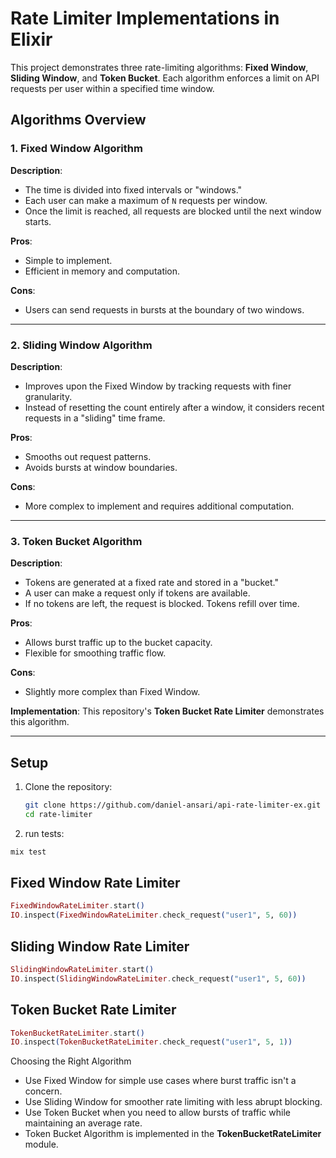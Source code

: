 # Rate Limiter Implementations in Elixir  

This project demonstrates three rate-limiting algorithms: **Fixed Window**, **Sliding Window**, and **Token Bucket**. Each algorithm enforces a limit on API requests per user within a specified time window.  

## Algorithms Overview  

### 1. Fixed Window Algorithm  
**Description**:  
- The time is divided into fixed intervals or "windows."  
- Each user can make a maximum of `N` requests per window.  
- Once the limit is reached, all requests are blocked until the next window starts.  

**Pros**:  
- Simple to implement.  
- Efficient in memory and computation.  

**Cons**:  
- Users can send requests in bursts at the boundary of two windows.  

---

### 2. Sliding Window Algorithm  
**Description**:  
- Improves upon the Fixed Window by tracking requests with finer granularity.  
- Instead of resetting the count entirely after a window, it considers recent requests in a "sliding" time frame.  

**Pros**:  
- Smooths out request patterns.  
- Avoids bursts at window boundaries.  

**Cons**:  
- More complex to implement and requires additional computation.  

---

### 3. Token Bucket Algorithm  
**Description**:  
- Tokens are generated at a fixed rate and stored in a "bucket."  
- A user can make a request only if tokens are available.  
- If no tokens are left, the request is blocked. Tokens refill over time.  

**Pros**:  
- Allows burst traffic up to the bucket capacity.  
- Flexible for smoothing traffic flow.  

**Cons**:  
- Slightly more complex than Fixed Window.  

**Implementation**: This repository's **Token Bucket Rate Limiter** demonstrates this algorithm.  

---

## Setup  

1. Clone the repository:  
   ```bash  
   git clone https://github.com/daniel-ansari/api-rate-limiter-ex.git  
   cd rate-limiter  
   ```

3. run tests:
  ```bash
  mix test
  ```

## Fixed Window Rate Limiter

```elixir
FixedWindowRateLimiter.start()  
IO.inspect(FixedWindowRateLimiter.check_request("user1", 5, 60))  
```

## Sliding Window Rate Limiter
```elixir
SlidingWindowRateLimiter.start()  
IO.inspect(SlidingWindowRateLimiter.check_request("user1", 5, 60))  
```

## Token Bucket Rate Limiter
```elixir
TokenBucketRateLimiter.start()  
IO.inspect(TokenBucketRateLimiter.check_request("user1", 5, 1))  
```

Choosing the Right Algorithm
- Use Fixed Window for simple use cases where burst traffic isn't a concern.
- Use Sliding Window for smoother rate limiting with less abrupt blocking.
- Use Token Bucket when you need to allow bursts of traffic while maintaining an average rate.
- Token Bucket Algorithm is implemented in the **TokenBucketRateLimiter** module.
